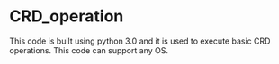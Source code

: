 # CRD_operation
This code is built using python 3.0 and it is used to execute basic CRD operations. This code can support any OS. 
